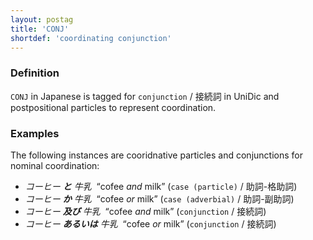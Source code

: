 ```yaml
---
layout: postag
title: 'CONJ'
shortdef: 'coordinating conjunction'
---
```


### Definition

`CONJ` in Japanese is tagged for `conjunction` / 接続詞 in UniDic and 
postpositional particles to represent coordination.  

### Examples

The following instances are cooridnative particles and conjunctions for nominal coordination:

- _コーヒー <b>と</b> 牛乳&nbsp;_ “cofee _and_ milk” (`case (particle)` / 助詞-格助詞) 
- _コーヒー <b>か</b> 牛乳&nbsp;_ “cofee _or_ milk” (`case (adverbial)` / 助詞-副助詞) 
- _コーヒー <b>及び</b> 牛乳&nbsp;_ “cofee _and_ milk” (`conjunction` / 接続詞) 
- _コーヒー <b>あるいは</b> 牛乳&nbsp;_ “cofee _or_ milk” (`conjunction` / 接続詞) 
